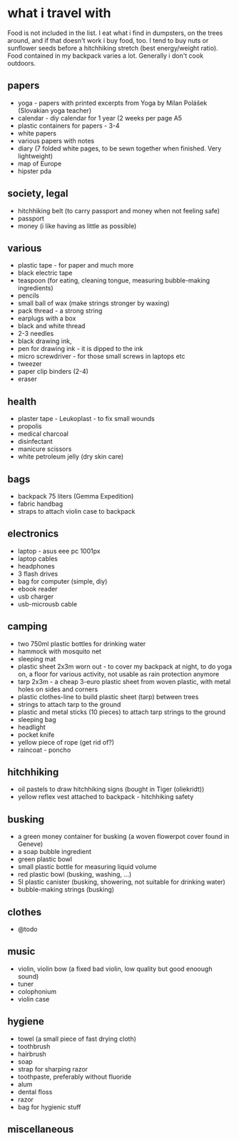 # what i travel with

Food is not included in the list. I eat what i find in dumpsters, on the trees around, and if that doesn't work i buy food, too. I tend to buy nuts or sunflower seeds before a hitchhiking stretch (best energy/weight ratio). Food contained in my backpack varies a lot. Generally i don't cook outdoors.

## papers
- yoga - papers with printed excerpts from Yoga by Milan Polášek (Slovakian yoga teacher)
- calendar - diy calendar for 1 year (2 weeks per page A5
- plastic containers for papers - 3-4
- white papers
- various papers with notes
- diary (7 folded white pages, to be sewn together when finished. Very lightweight)
- map of Europe
- hipster pda

## society, legal
- hitchhiking belt (to carry passport and money when not feeling safe)
- passport
- money (i like having as little as possible)

## various
- plastic tape - for paper and much more
- black electric tape
- teaspoon (for eating, cleaning tongue, measuring bubble-making ingredients)
- pencils
- small ball of wax (make strings stronger by waxing)
- pack thread - a strong string
- earplugs with a box
- black and white thread
- 2-3 needles
- black drawing ink,
- pen for drawing ink - it is dipped to the ink
- micro screwdriver - for those small screws in laptops etc
- tweezer
- paper clip binders (2-4)
- eraser

## health
- plaster tape - Leukoplast - to fix small wounds
- propolis
- medical charcoal
- disinfectant
- manicure scissors
- white petroleum jelly (dry skin care)

## bags
- backpack 75 liters (Gemma Expedition)
- fabric handbag
- straps to attach violin case to backpack

## electronics
- laptop - asus eee pc 1001px
- laptop cables
- headphones
- 3 flash drives
- bag for computer (simple, diy)
- ebook reader
- usb charger
- usb-microusb cable

## camping
- two 750ml plastic bottles for drinking water
- hammock with mosquito net
- sleeping mat
- plastic sheet 2x3m worn out - to cover my backpack at night, to do yoga on, a floor for various activity, not usable as rain protection anymore
- tarp 2x3m - a cheap 3-euro plastic sheet from woven plastic, with metal holes on sides and corners
- plastic clothes-line to build plastic sheet (tarp) between trees
- strings to attach tarp to the ground
- plastic and metal sticks (10 pieces) to attach tarp strings to the ground
- sleeping bag
- headlight
- pocket knife
- yellow piece of rope (get rid of?)
- raincoat - poncho

## hitchhiking
- oil pastels to draw hitchhiking signs (bought in Tiger (oliekridt))
- yellow reflex vest attached to backpack - hitchhiking safety

## busking
- a green money container for busking (a woven flowerpot cover found in Geneve)
- a soap bubble ingredient
- green plastic bowl
- small plastic bottle for measuring liquid volume
- red plastic bowl (busking, washing, ...)
- 5l plastic canister (busking, showering, not suitable for drinking water)
- bubble-making strings (busking)

## clothes
- @todo

## music
- violin, violin bow (a fixed bad violin, low quality but good enoough sound)
- tuner
- colophonium
- violin case

## hygiene
- towel (a small piece of fast drying cloth)
- toothbrush
- hairbrush
- soap
- strap for sharping razor
- toothpaste, preferably without fluoride
- alum
- dental floss
- razor
- bag for hygienic stuff

## miscellaneous
